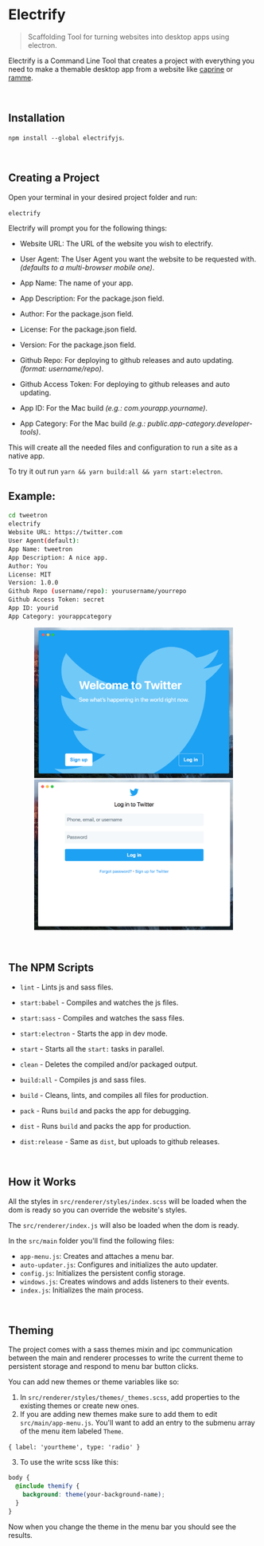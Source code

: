 # Electrify
> Scaffolding Tool for turning websites into desktop apps using electron.

Electrify is a Command Line Tool that creates a project with everything you need to make a themable desktop app from a website like [caprine](https://github.com/sindresorhus/caprine) or [ramme](https://github.com/terkelg/ramme).

<br>

## Installation
`npm install --global electrifyjs`.

<br>

## Creating a Project
Open your terminal in your desired project folder and run:

`electrify`

Electrify will prompt you for the following things:
  + Website URL: The URL of the website you wish to electrify.

  + User Agent: The User Agent you want the website to be requested with. *(defaults to a multi-browser mobile one)*.

  + App Name: The name of your app.

  + App Description: For the package.json field.

  + Author: For the package.json field.

  + License: For the package.json field.

  + Version: For the package.json field.

  + Github Repo: For deploying to github releases and auto updating. *(format: username/repo)*.

  + Github Access Token: For deploying to github releases and auto updating.

  + App ID: For the Mac build *(e.g.: com.yourapp.yourname)*.

  + App Category: For the Mac build *(e.g.: public.app-category.developer-tools)*.

This will create all the needed files and configuration to run a site as a native app.

To try it out run `yarn && yarn build:all && yarn start:electron`.

## Example:
```bash
cd tweetron
electrify
Website URL: https://twitter.com
User Agent(default):
App Name: tweetron
App Description: A nice app.
Author: You
License: MIT
Version: 1.0.0
Github Repo (username/repo): yourusername/yourrepo
Github Access Token: secret
App ID: yourid
App Category: yourappcategory
```
<p align="center">
  <img alt="Example App Launch Screen" src="./example-launch-screen.png" width="400px">
  <img alt="Example App Launch Screen" src="./example-login-screen.png" width="400px">
</p>

<br>

## The NPM Scripts
  + `lint` - Lints js and sass files.

  + `start:babel` - Compiles and watches the js files.

  + `start:sass` - Compiles and watches the sass files.

  + `start:electron` - Starts the app in dev mode.

  + `start` - Starts all the `start:` tasks in parallel.

  + `clean` - Deletes the compiled and/or packaged output.

  + `build:all` - Compiles js and sass files.

  + `build` - Cleans, lints, and compiles all files for production.

  + `pack` - Runs `build` and packs the app for debugging.

  + `dist` - Runs `build` and packs the app for production.

  + `dist:release` - Same as `dist`, but uploads to github releases.

<br>

## How it Works
All the styles in `src/renderer/styles/index.scss` will be loaded when the dom is ready so you can override the website's styles.

The `src/renderer/index.js` will also be loaded when the dom is ready.

In the `src/main` folder you'll find the following files:

  + `app-menu.js`: Creates and attaches a menu bar.
  + `auto-updater.js`: Configures and initializes the auto updater.
  + `config.js`: Initializes the persistent config storage.
  + `windows.js`: Creates windows and adds listeners to their events.
  + `index.js`: Initializes the main process.

<br>

## Theming
The project comes with a sass themes mixin and ipc communication between the main and renderer processes to write the current theme to persistent storage and respond to menu bar button clicks.

You can add new themes or theme variables like so:
  1. In `src/renderer/styles/themes/_themes.scss`, add properties to the existing themes or create new ones.
  2. If you are adding new themes make sure to add them to edit `src/main/app-menu.js`. You'll want to add an entry to the submenu array of the menu item labeled `Theme`.

  `{ label: 'yourtheme', type: 'radio' }`

  3. To use the write scss like this:
  ```scss
  body {
    @include themify {
      background: theme(your-background-name);
    }
  }
  ```
  Now when you change the theme in the menu bar you should see the results.
